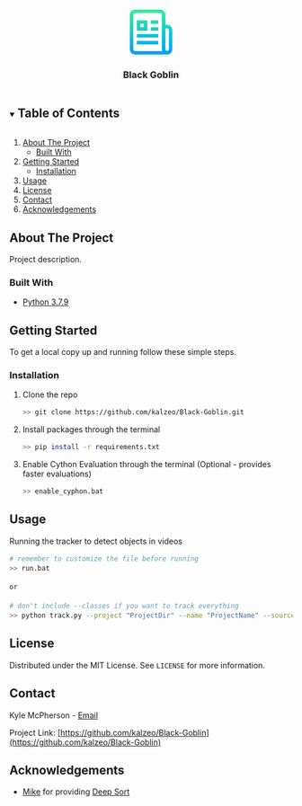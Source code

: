 <!--
*** Thanks for checking out the Best-README-Template. If you have a suggestion
*** that would make this better, please fork the repo and create a pull request
*** or simply open an issue with the tag "enhancement".
*** Thanks again! Now go create something AMAZING! :D
***
***
***
*** To avoid retyping too much info. Do a search and replace for the following:
*** github_username, repo_name, twitter_handle, email, project_title, project_description
-->



<!-- PROJECT SHIELDS -->
<!--
*** I'm using markdown "reference style" links for readability.
*** Reference links are enclosed in brackets [ ] instead of parentheses ( ).
*** See the bottom of this document for the declaration of the reference variables
*** for contributors-url, forks-url, etc. This is an optional, concise syntax you may use.
*** https://www.markdownguide.org/basic-syntax/#reference-style-links
-->




<!-- PROJECT LOGO -->
<br />
<p align="center">
  <a href="https://github.com/kalzeo/Black-Goblin">
    <img src="images/logo.png" alt="Logo" width="80" height="80">
  </a>

  <h3 align="center">Black Goblin</h3>
</p>



<!-- TABLE OF CONTENTS -->
<details open="open">
  <summary><h2 style="display: inline-block">Table of Contents</h2></summary>
  <ol>
    <li>
      <a href="#about-the-project">About The Project</a>
      <ul>
        <li><a href="#built-with">Built With</a></li>
      </ul>
    </li>
    <li>
      <a href="#getting-started">Getting Started</a>
      <ul>
        <li><a href="#installation">Installation</a></li>
      </ul>
    </li>
    <li><a href="#usage">Usage</a></li>
    <li><a href="#license">License</a></li>
    <li><a href="#contact">Contact</a></li>
    <li><a href="#acknowledgements">Acknowledgements</a></li>
  </ol>
</details>



<!-- ABOUT THE PROJECT -->
## About The Project

Project description.

### Built With

* [Python 3.7.9](https://www.python.org/downloads/release/python-379/)



<!-- GETTING STARTED -->
## Getting Started

To get a local copy up and running follow these simple steps.

### Installation

1. Clone the repo
   ```sh
   >> git clone https://github.com/kalzeo/Black-Goblin.git
   ```
2. Install packages through the terminal
   ```sh
   >> pip install -r requirements.txt
   ```
   
3. Enable Cython Evaluation through the terminal (Optional - provides faster evaluations)
   ```sh
   >> enable_cyphon.bat
   ```



<!-- USAGE EXAMPLES -->
## Usage

Running the tracker to detect objects in videos
   ```sh
   # remember to customize the file before running
   >> run.bat
   
   or
   
   # don't include --classes if you want to track everything
   >> python track.py --project "ProjectDir" --name "ProjectName" --source "VideoPath" --classes 0
   ```


<!-- LICENSE -->
## License

Distributed under the MIT License. See `LICENSE` for more information.



<!-- CONTACT -->
## Contact

Kyle McPherson - [Email](mailto:k.mcpherson13@rgu.ac.uk)

Project Link: [https://github.com/kalzeo/Black-Goblin](https://github.com/kalzeo/Black-Goblin)



<!-- ACKNOWLEDGEMENTS -->
## Acknowledgements

* [Mike](https://github.com/mikel-brostrom) for providing [Deep Sort](https://github.com/mikel-brostrom/Yolov5_DeepSort_Pytorch)
